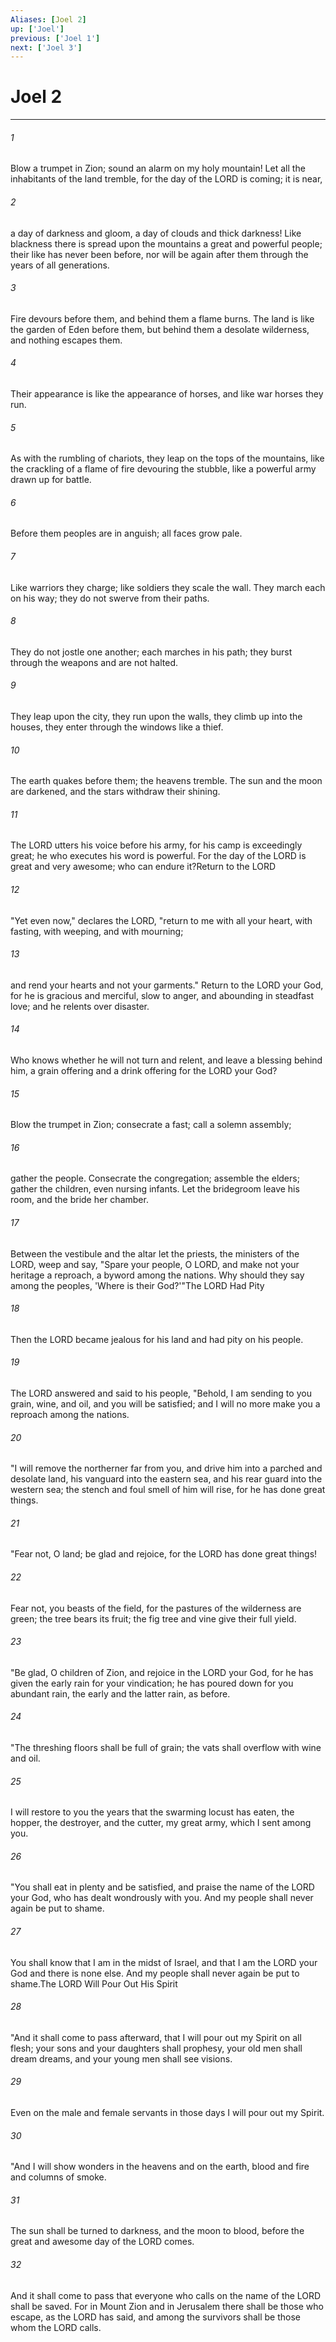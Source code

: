 ```yaml
---
Aliases: [Joel 2]
up: ['Joel']
previous: ['Joel 1']
next: ['Joel 3']
---
```

# Joel 2
***



###### 1 
Blow a trumpet in Zion; sound an alarm on my holy mountain! Let all the inhabitants of the land tremble, for the day of the LORD is coming; it is near, 

###### 2 
a day of darkness and gloom, a day of clouds and thick darkness! Like blackness there is spread upon the mountains a great and powerful people; their like has never been before, nor will be again after them through the years of all generations. 

###### 3 
Fire devours before them, and behind them a flame burns. The land is like the garden of Eden before them, but behind them a desolate wilderness, and nothing escapes them. 

###### 4 
Their appearance is like the appearance of horses, and like war horses they run. 

###### 5 
As with the rumbling of chariots, they leap on the tops of the mountains, like the crackling of a flame of fire devouring the stubble, like a powerful army drawn up for battle. 

###### 6 
Before them peoples are in anguish; all faces grow pale. 

###### 7 
Like warriors they charge; like soldiers they scale the wall. They march each on his way; they do not swerve from their paths. 

###### 8 
They do not jostle one another; each marches in his path; they burst through the weapons and are not halted. 

###### 9 
They leap upon the city, they run upon the walls, they climb up into the houses, they enter through the windows like a thief. 

###### 10 
The earth quakes before them; the heavens tremble. The sun and the moon are darkened, and the stars withdraw their shining. 

###### 11 
The LORD utters his voice before his army, for his camp is exceedingly great; he who executes his word is powerful. For the day of the LORD is great and very awesome; who can endure it?Return to the LORD 

###### 12 
"Yet even now," declares the LORD, "return to me with all your heart, with fasting, with weeping, and with mourning; 

###### 13 
and rend your hearts and not your garments." Return to the LORD your God, for he is gracious and merciful, slow to anger, and abounding in steadfast love; and he relents over disaster. 

###### 14 
Who knows whether he will not turn and relent, and leave a blessing behind him, a grain offering and a drink offering for the LORD your God? 

###### 15 
Blow the trumpet in Zion; consecrate a fast; call a solemn assembly; 

###### 16 
gather the people. Consecrate the congregation; assemble the elders; gather the children, even nursing infants. Let the bridegroom leave his room, and the bride her chamber. 

###### 17 
Between the vestibule and the altar let the priests, the ministers of the LORD, weep and say, "Spare your people, O LORD, and make not your heritage a reproach, a byword among the nations. Why should they say among the peoples, 'Where is their God?'"The LORD Had Pity 

###### 18 
Then the LORD became jealous for his land and had pity on his people. 

###### 19 
The LORD answered and said to his people, "Behold, I am sending to you grain, wine, and oil, and you will be satisfied; and I will no more make you a reproach among the nations. 

###### 20 
"I will remove the northerner far from you, and drive him into a parched and desolate land, his vanguard into the eastern sea, and his rear guard into the western sea; the stench and foul smell of him will rise, for he has done great things. 

###### 21 
"Fear not, O land; be glad and rejoice, for the LORD has done great things! 

###### 22 
Fear not, you beasts of the field, for the pastures of the wilderness are green; the tree bears its fruit; the fig tree and vine give their full yield. 

###### 23 
"Be glad, O children of Zion, and rejoice in the LORD your God, for he has given the early rain for your vindication; he has poured down for you abundant rain, the early and the latter rain, as before. 

###### 24 
"The threshing floors shall be full of grain; the vats shall overflow with wine and oil. 

###### 25 
I will restore to you the years that the swarming locust has eaten, the hopper, the destroyer, and the cutter, my great army, which I sent among you. 

###### 26 
"You shall eat in plenty and be satisfied, and praise the name of the LORD your God, who has dealt wondrously with you. And my people shall never again be put to shame. 

###### 27 
You shall know that I am in the midst of Israel, and that I am the LORD your God and there is none else. And my people shall never again be put to shame.The LORD Will Pour Out His Spirit 

###### 28 
"And it shall come to pass afterward, that I will pour out my Spirit on all flesh; your sons and your daughters shall prophesy, your old men shall dream dreams, and your young men shall see visions. 

###### 29 
Even on the male and female servants in those days I will pour out my Spirit. 

###### 30 
"And I will show wonders in the heavens and on the earth, blood and fire and columns of smoke. 

###### 31 
The sun shall be turned to darkness, and the moon to blood, before the great and awesome day of the LORD comes. 

###### 32 
And it shall come to pass that everyone who calls on the name of the LORD shall be saved. For in Mount Zion and in Jerusalem there shall be those who escape, as the LORD has said, and among the survivors shall be those whom the LORD calls.
